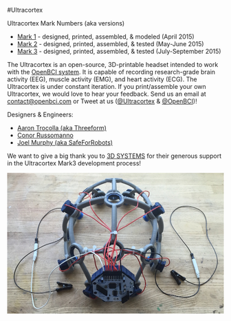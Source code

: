 #Ultracortex

Ultracortex Mark Numbers (aka versions)

* [Mark 1](https://github.com/OpenBCI/Ultracortex/tree/master/Mark_1) - designed, printed, assembled, & modeled (April 2015)
* [Mark 2](https://github.com/OpenBCI/Ultracortex/tree/master/Mark_2) - designed, printed, assembled, & tested (May-June 2015)
* [Mark 3](https://github.com/OpenBCI/Ultracortex/tree/master/Mark_3) - designed, printed, assembled, & tested (July-September 2015)

The Ultracortex is an open-source, 3D-printable headset intended to work with the [OpenBCI system](http://openbci.com/). It is capable of recording research-grade brain activity (EEG), muscle activity (EMG), and heart activity (ECG). The Ultracortex is under constant iteration. If you print/assemble your own Ultracortex, we would love to hear your feedback. Send us an email at [contact@openbci.com](mailto:contact@openbci.com) or Tweet at us ([@Ultracortex](https://twitter.com/Ultracortex) & [@OpenBCI](https://twitter.com/OpenBCI))!

Designers & Engineers:

* [Aaron Trocolla (aka Threeform)](http://threeformfashion.com/)
* [Conor Russomanno](https://twitter.com/russomanno15)
* [Joel Murphy (aka SafeForRobots)](https://twitter.com/safeforrobots)

We want to give a big thank you to [3D SYSTEMS](http://www.3dsystems.com/) for their generous support in the Ultracortex Mark3 development process!

![image](./Mark3.JPG)


